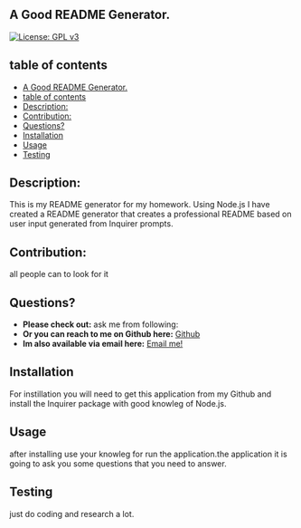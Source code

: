  ## A Good README Generator.

[![License: GPL v3](https://img.shields.io/badge/License-GPLv3-blue.svg)](https://www.gnu.org/licenses/gpl-3.0)
    
## table of contents 
- [A Good README Generator.](#a-good-readme-generator)
- [table of contents](#table-of-contents)
- [Description:](#description)
- [Contribution:](#contribution)
- [Questions?](#questions)
- [Installation](#installation)
- [Usage](#usage)
- [Testing](#testing)

## Description: 
This is my README generator for my homework. Using Node.js I have created a README generator that creates a professional README based on user input generated from Inquirer prompts.  
    
    
## Contribution:
all people can to look for it   
    
## Questions?
* **Please check out:** ask me from following:
* **Or you can reach to me on Github here:** [Github](https://github.com/AmirAshkan7091)
* **Im also available via email here:** [Email me!](amirashsd@yahoo.com) 

## Installation 
    
For instillation you will need to get this application from my Github and install  the Inquirer package with good knowleg of  Node.js.  
    
## Usage 
    
  after installing use your knowleg for run the application.the application it is going to ask you some questions that you need to answer.
    
## Testing 
    
just do coding and research a lot.